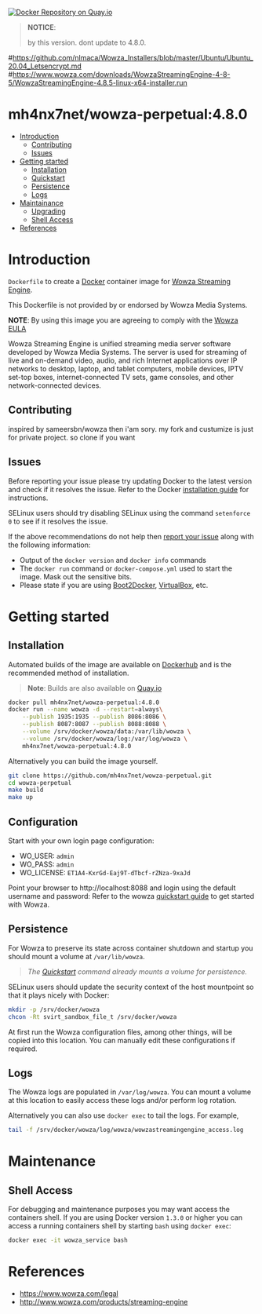[![Docker Repository on Quay.io](https://quay.io/repository/mh4nx7net/wowza-perpetual/status "Docker Repository on Quay.io")](https://quay.io/repository/mh4nx7net/wowza-perpetual)

> **NOTICE**:
>
> by this version. dont update to 4.8.0.

#https://github.com/nlmaca/Wowza_Installers/blob/master/Ubuntu/Ubuntu_20.04_Letsencrypt.md
#https://www.wowza.com/downloads/WowzaStreamingEngine-4-8-5/WowzaStreamingEngine-4.8.5-linux-x64-installer.run

# mh4nx7net/wowza-perpetual:4.8.0

- [Introduction](#introduction)
  - [Contributing](#contributing)
  - [Issues](#issues)
- [Getting started](#getting-started)
  - [Installation](#installation)
  - [Quickstart](#quickstart)
  - [Persistence](#persistence)
  - [Logs](#logs)
- [Maintainance](#maintenance)
  - [Upgrading](#upgrading)
  - [Shell Access](#shell-access)
- [References](#references)

# Introduction

`Dockerfile` to create a [Docker](https://www.docker.com/) container image for [Wowza Streaming Engine](http://www.wowza.com/products/streaming-engine).

This Dockerfile is not provided by or endorsed by Wowza Media Systems.

**NOTE**: By using this image you are agreeing to comply with the [Wowza EULA](https://www.wowza.com/legal)

Wowza Streaming Engine is unified streaming media server software developed by Wowza Media Systems. The server is used for streaming of live and on-demand video, audio, and rich Internet applications over IP networks to desktop, laptop, and tablet computers, mobile devices, IPTV set-top boxes, internet-connected TV sets, game consoles, and other network-connected devices.

## Contributing

inspired by sameersbn/wowza
then i'am sory. my fork and custumize is just for private project. so clone if you want

## Issues

Before reporting your issue please try updating Docker to the latest version and check if it resolves the issue. Refer to the Docker [installation guide](https://docs.docker.com/installation) for instructions.

SELinux users should try disabling SELinux using the command `setenforce 0` to see if it resolves the issue.

If the above recommendations do not help then [report your issue](../../issues/new) along with the following information:

- Output of the `docker version` and `docker info` commands
- The `docker run` command or `docker-compose.yml` used to start the image. Mask out the sensitive bits.
- Please state if you are using [Boot2Docker](http://www.boot2docker.io), [VirtualBox](https://www.virtualbox.org), etc.

# Getting started

## Installation

Automated builds of the image are available on [Dockerhub](https://hub.docker.com/r/mh4nx7net/wowza-perpetual) and is the recommended method of installation.

> **Note**: Builds are also available on [Quay.io](https://quay.io/repository/mh4nx7net/wowza-perpetual)

```bash
docker pull mh4nx7net/wowza-perpetual:4.8.0
docker run --name wowza -d --restart=always\
	--publish 1935:1935 --publish 8086:8086 \
	--publish 8087:8087 --publish 8088:8088 \
	--volume /srv/docker/wowza/data:/var/lib/wowza \
	--volume /srv/docker/wowza/log:/var/log/wowza \
	mh4nx7net/wowza-perpetual:4.8.0
```

Alternatively you can build the image yourself.

```bash
git clone https://github.com/mh4nx7net/wowza-perpetual.git
cd wowza-perpetual
make build
make up
```

## Configuration

Start with your own login page configuration:
* WO_USER: `admin`
* WO_PASS: `admin`
* WO_LICENSE: `ET1A4-KxrGd-Eaj9T-dTbcf-rZNza-9xaJd`

Point your browser to http://localhost:8088 and login using the default username and password:
Refer to the wowza [quickstart guide](http://www.wowza.com/forums/content.php?3-quick-start-guide) to get started with Wowza.

## Persistence

For Wowza to preserve its state across container shutdown and startup you should mount a volume at `/var/lib/wowza`.

> *The [Quickstart](#quickstart) command already mounts a volume for persistence.*

SELinux users should update the security context of the host mountpoint so that it plays nicely with Docker:

```bash
mkdir -p /srv/docker/wowza
chcon -Rt svirt_sandbox_file_t /srv/docker/wowza
```

At first run the Wowza configuration files, among other things, will be copied into this location. You can manually edit these configurations if required.

## Logs

The Wowza logs are populated in `/var/log/wowza`. You can mount a volume at this location to easily access these logs and/or perform log rotation.

Alternatively you can also use `docker exec` to tail the logs. For example,

```bash
tail -f /srv/docker/wowza/log/wowza/wowzastreamingengine_access.log
```

# Maintenance
## Shell Access

For debugging and maintenance purposes you may want access the containers shell. If you are using Docker version `1.3.0` or higher you can access a running containers shell by starting `bash` using `docker exec`:

```bash
docker exec -it wowza_service bash
```

# References

  * https://www.wowza.com/legal
  * http://www.wowza.com/products/streaming-engine
